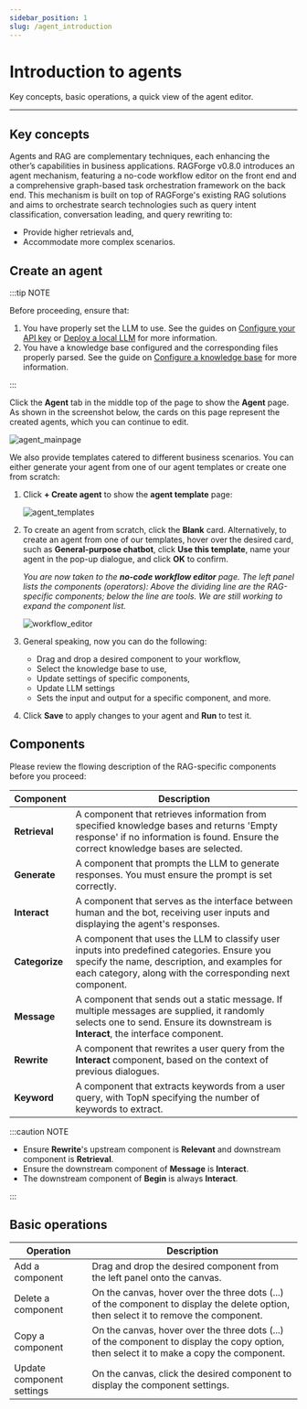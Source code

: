 ```yaml
---
sidebar_position: 1
slug: /agent_introduction
---
```


# Introduction to agents

Key concepts, basic operations, a quick view of the agent editor.

---

## Key concepts

Agents and RAG are complementary techniques, each enhancing the other’s capabilities in business applications. RAGForge v0.8.0 introduces an agent mechanism, featuring a no-code workflow editor on the front end and a comprehensive graph-based task orchestration framework on the back end. This mechanism is built on top of RAGForge's existing RAG solutions and aims to orchestrate search technologies such as query intent classification, conversation leading, and query rewriting to:

- Provide higher retrievals and,
- Accommodate more complex scenarios.

## Create an agent

:::tip NOTE

Before proceeding, ensure that:  

1. You have properly set the LLM to use. See the guides on [Configure your API key](../models/llm_api_key_setup.md) or [Deploy a local LLM](../models/deploy_local_llm.mdx) for more information.
2. You have a knowledge base configured and the corresponding files properly parsed. See the guide on [Configure a knowledge base](../dataset/configure_knowledge_base.md) for more information.

:::

Click the **Agent** tab in the middle top of the page to show the **Agent** page. As shown in the screenshot below, the cards on this page represent the created agents, which you can continue to edit.

![agent_mainpage](https://github.com/user-attachments/assets/5c0bb123-8f4e-42ea-b250-43f640dc6814)

We also provide templates catered to different business scenarios. You can either generate your agent from one of our agent templates or create one from scratch:

1. Click **+ Create agent** to show the **agent template** page:

   ![agent_templates](https://github.com/user-attachments/assets/73bd476c-4bab-4c8c-82f8-6b00fb2cd044)

2. To create an agent from scratch, click the **Blank** card. Alternatively, to create an agent from one of our templates, hover over the desired card, such as **General-purpose chatbot**, click **Use this template**, name your agent in the pop-up dialogue, and click **OK** to confirm.  

   *You are now taken to the **no-code workflow editor** page. The left panel lists the components (operators): Above the dividing line are the RAG-specific components; below the line are tools. We are still working to expand the component list.*

   ![workflow_editor](https://github.com/user-attachments/assets/47b4d5ce-b35a-4d6b-b483-ba495a75a65d)

3. General speaking, now you can do the following:
   - Drag and drop a desired component to your workflow,
   - Select the knowledge base to use,
   - Update settings of specific components,
   - Update LLM settings
   - Sets the input and output for a specific component, and more.
4. Click **Save** to apply changes to your agent and **Run** to test it.

## Components

Please review the flowing description of the RAG-specific components before you proceed:

| Component      | Description                                                                                                                                                                                              |
|----------------|----------------------------------------------------------------------------------------------------------------------------------------------------------------------------------------------------------|
| **Retrieval**  | A component that retrieves information from specified knowledge bases and returns 'Empty response' if no information is found. Ensure the correct knowledge bases are selected.                          |
| **Generate**   | A component that prompts the LLM to generate responses. You must ensure the prompt is set correctly.                                                                                                     |
| **Interact**   | A component that serves as the interface between human and the bot, receiving user inputs and displaying the agent's responses.                                                                          |
| **Categorize** | A component that uses the LLM to classify user inputs into predefined categories. Ensure you specify the name, description, and examples for each category, along with the corresponding next component. |
| **Message**    | A component that sends out a static message. If multiple messages are supplied, it randomly selects one to send. Ensure its downstream is **Interact**, the interface component.                         |
| **Rewrite**    | A component that rewrites a user query from the **Interact** component, based on the context of previous dialogues.                                                                                      |
| **Keyword**    | A component that extracts keywords from a user query, with TopN specifying the number of keywords to extract.                                                                                            |

:::caution NOTE

- Ensure **Rewrite**'s upstream component is **Relevant** and downstream component is **Retrieval**.
- Ensure the downstream component of **Message** is **Interact**.
- The downstream component of **Begin** is always **Interact**.

:::

## Basic operations

| Operation                 | Description                                                                                                                              |
|---------------------------|------------------------------------------------------------------------------------------------------------------------------------------|
| Add a component           | Drag and drop the desired component from the left panel onto the canvas.                                                                 |
| Delete a component        | On the canvas, hover over the three dots (...) of the component to display the delete option, then select it to remove the component.    |
| Copy a component          | On the canvas, hover over the three dots (...) of the component to display the copy option, then select it to make a copy the component. |
| Update component settings | On the canvas, click the desired component to display the component settings.                                                            |
